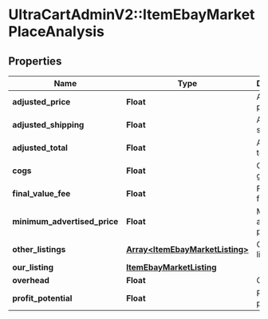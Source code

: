 # UltraCartAdminV2::ItemEbayMarketPlaceAnalysis

## Properties
Name | Type | Description | Notes
------------ | ------------- | ------------- | -------------
**adjusted_price** | **Float** | Adjusted price | [optional] 
**adjusted_shipping** | **Float** | Adjusted shipping | [optional] 
**adjusted_total** | **Float** | Adjusted total | [optional] 
**cogs** | **Float** | Cost of goods sold | [optional] 
**final_value_fee** | **Float** | Final value fee | [optional] 
**minimum_advertised_price** | **Float** | Minimum advertised price | [optional] 
**other_listings** | [**Array&lt;ItemEbayMarketListing&gt;**](ItemEbayMarketListing.md) | Other listings | [optional] 
**our_listing** | [**ItemEbayMarketListing**](ItemEbayMarketListing.md) |  | [optional] 
**overhead** | **Float** | Overhead | [optional] 
**profit_potential** | **Float** | Profit potential | [optional] 


